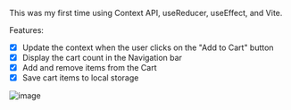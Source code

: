 This was my first time using
Context API, useReducer, useEffect, and Vite.

Features: 
- [X] Update the context when the user clicks on the "Add to Cart" button
- [X] Display the cart count in the Navigation bar
- [X] Add and remove items from the Cart
- [X] Save cart items to local storage

![image](https://user-images.githubusercontent.com/52817694/229936477-ac8ab026-bcd5-4dc8-b570-0c8ad5666421.png)
